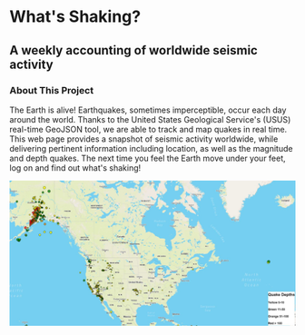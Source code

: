 # What's Shaking? 
## A weekly accounting of worldwide seismic activity

### About This Project
The Earth is alive!
Earthquakes, sometimes imperceptible, occur each day around the world. Thanks to the United States Geological Service's (USUS) real-time GeoJSON tool, we are able to track and map quakes in real time. This web page provides a snapshot of seismic activity worldwide, while delivering pertinent information including location, as well as the magnitude and depth  quakes.
The next time you feel the Earth move under your feet, log on and find out what's shaking!


![Image of Quakes](https://github.com/kevingray17/leaflet-challenge/blob/main/Earthquake_Map.JPG?raw=true)
